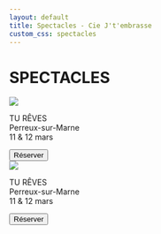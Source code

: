 ```yaml
---
layout: default
title: Spectacles - Cie J't'embrasse
custom_css: spectacles
---
```


<div id="titre">
    <h1>SPECTACLES</h1>
</div>
<div id="spectacles">
    <div id="contenu">
        <div class="une-carte">
            <div id="photo-spectacles">
                <a href="https://placeholder.com"><img src="https://via.placeholder.com/314x445"></a>
            </div>
            <div id="texte-spectacles">
                <p><span class="gras">TU RÊVES</span> <br> Perreux-sur-Marne <br> 11 & 12 mars</p>
            </div>
            <div class="container-btn-reserver">
                <button class="btn-reserver"><span>Réserver</span></button>
            </div>
        </div>
        <div class="une-carte">
            <div id="photo-spectacles">
                <a href="https://placeholder.com"><img src="https://via.placeholder.com/314x445"></a>
            </div>
            <div id="texte-spectacles">
                <p><span class="gras">TU RÊVES</span> <br> Perreux-sur-Marne <br> 11 & 12 mars</p>
            </div>
            <div class="container-btn-reserver">
                <button class="btn-reserver"><span>Réserver</span></button>
            </div>
        </div>
    </div>
